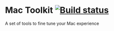 # Mac Toolkit [![Build status](https://build.appcenter.ms/v0.1/apps/90d58112-0467-466e-8e7a-936d87d8a4aa/branches/master/badge)](https://appcenter.ms)
A set of tools to fine tune your Mac experience
